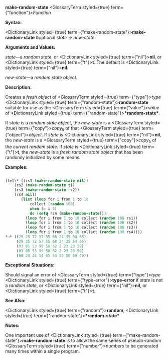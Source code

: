 **make-random-state** <GlossaryTerm styled={true} term={"function"}><i>Function</i></GlossaryTerm> 



**Syntax:** 



<DictionaryLink styled={true} term={"make-random-state"}><b>make-random-state</b></DictionaryLink> &amp;optional *state → new-state* 



**Arguments and Values:** 



*state*—a *random state*, or <DictionaryLink styled={true} term={"nil"}><b>nil</b></DictionaryLink>, or <DictionaryLink styled={true} term={"t"}><b>t</b></DictionaryLink>. The default is <DictionaryLink styled={true} term={"nil"}><b>nil</b></DictionaryLink>. 



*new-state*—a *random state object*. 



**Description:** 



Creates a *fresh object* of <GlossaryTerm styled={true} term={"type"}><i>type</i></GlossaryTerm> <DictionaryLink styled={true} term={"random-state"}><b>random-state</b></DictionaryLink> suitable for use as the <GlossaryTerm styled={true} term={"value"}><i>value</i></GlossaryTerm> of <DictionaryLink styled={true} term={"random-state"}><b>\*random-state\*</b></DictionaryLink>. 



If *state* is a *random state object*, the *new-state* is a <GlossaryTerm styled={true} term={"copy"}><i>copy</i></GlossaryTerm><sub>5</sub> of that <GlossaryTerm styled={true} term={"object"}><i>object</i></GlossaryTerm>. If *state* is <DictionaryLink styled={true} term={"nil"}><b>nil</b></DictionaryLink>, the *new-state* is a <GlossaryTerm styled={true} term={"copy"}><i>copy</i></GlossaryTerm><sub>5</sub> of the *current random state*. If *state* is <DictionaryLink styled={true} term={"t"}><b>t</b></DictionaryLink>, the *new-state* is a *fresh random state object* that has been randomly initialized by some means. 



**Examples:**
```lisp

(let\* ((rs1 (make-random-state nil)) 
	(rs2 (make-random-state t)) 
	(rs3 (make-random-state rs2)) 
	(rs4 nil)) 
       (list (loop for i from 1 to 10 
		   collect (random 100) 
		   when (= i 5) 
		   do (setq rs4 (make-random-state))) 
	     (loop for i from 1 to 10 collect (random 100 rs1)) 
	     (loop for i from 1 to 10 collect (random 100 rs2)) 
	     (loop for i from 1 to 10 collect (random 100 rs3)) 
	     (loop for i from 1 to 10 collect (random 100 rs4)))) 
*→* ((29 25 72 57 55 68 24 35 54 65) 
     (29 25 72 57 55 68 24 35 54 65) 
     (93 85 53 99 58 62 2 23 23 59) 
     (93 85 53 99 58 62 2 23 23 59) 
     (68 24 35 54 65 54 55 50 59 49)) 

```
**Exceptional Situations:** 



Should signal an error of <GlossaryTerm styled={true} term={"type"}><i>type</i></GlossaryTerm> <DictionaryLink styled={true} term={"type-error"}><b>type-error</b></DictionaryLink> if *state* is not a *random state*, or <DictionaryLink styled={true} term={"nil"}><b>nil</b></DictionaryLink>, or <DictionaryLink styled={true} term={"t"}><b>t</b></DictionaryLink>. 



**See Also:** 



<DictionaryLink styled={true} term={"random"}><b>random</b></DictionaryLink>, <DictionaryLink styled={true} term={"random-state"}><b>\*random-state\*</b></DictionaryLink> 







 



 



**Notes:** 



One important use of <DictionaryLink styled={true} term={"make-random-state"}><b>make-random-state</b></DictionaryLink> is to allow the same series of pseudo-random <GlossaryTerm styled={true} term={"number"}><i>numbers</i></GlossaryTerm> to be generated many times within a single program. 



